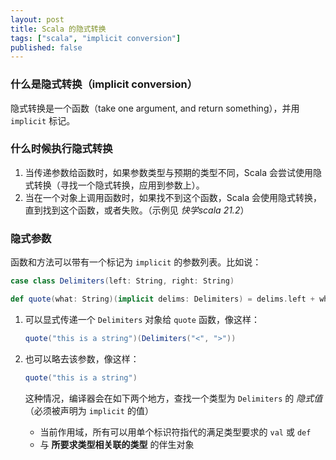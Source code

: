 ```yaml
---
layout: post
title: Scala 的隐式转换
tags: ["scala", "implicit conversion"]
published: false
---
```


### 什么是隐式转换（implicit conversion）

隐式转换是一个函数（take one argument, and return something），并用 `implicit` 标记。

### 什么时候执行隐式转换

1.  当传递参数给函数时，如果参数类型与预期的类型不同，Scala 会尝试使用隐式转换（寻找一个隐式转换，应用到参数上）。
2.  当在一个对象上调用函数时，如果找不到这个函数，Scala 会使用隐式转换，直到找到这个函数，或者失败。（示例见 *快学scala 21.2*）

###  隐式参数

函数和方法可以带有一个标记为 `implicit` 的参数列表。比如说：

``` scala
case class Delimiters(left: String, right: String)

def quote(what: String)(implicit delims: Delimiters) = delims.left + what + delims.right
```

1.  可以显式传递一个 `Delimiters` 对象给 `quote` 函数，像这样：

    ``` scala
    quote("this is a string")(Delimiters("<", ">"))
    ```

2.  也可以略去该参数，像这样：

    ``` scala
    quote("this is a string")
    ```

    这种情况，编译器会在如下两个地方，查找一个类型为 `Delimiters` 的 *隐式值*（必须被声明为 `implicit` 的值）
      - 当前作用域，所有可以用单个标识符指代的满足类型要求的 `val` 或 `def`
      - 与 **所要求类型相关联的类型** 的伴生对象
